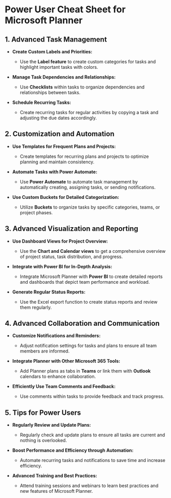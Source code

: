 # Power User Cheat Sheet for Microsoft Planner



## 1. Advanced Task Management

- **Create Custom Labels and Priorities:**
  - Use the **Label feature** to create custom categories for tasks and highlight important tasks with colors.

- **Manage Task Dependencies and Relationships:**
  - Use **Checklists** within tasks to organize dependencies and relationships between tasks.

- **Schedule Recurring Tasks:**
  - Create recurring tasks for regular activities by copying a task and adjusting the due dates accordingly.

## 2. Customization and Automation

- **Use Templates for Frequent Plans and Projects:**
  - Create templates for recurring plans and projects to optimize planning and maintain consistency.

- **Automate Tasks with Power Automate:**
  - Use **Power Automate** to automate task management by automatically creating, assigning tasks, or sending notifications.

- **Use Custom Buckets for Detailed Categorization:**
  - Utilize **Buckets** to organize tasks by specific categories, teams, or project phases.

## 3. Advanced Visualization and Reporting

- **Use Dashboard Views for Project Overview:**
  - Use the **Chart and Calendar views** to get a comprehensive overview of project status, task distribution, and progress.

- **Integrate with Power BI for In-Depth Analysis:**
  - Integrate Microsoft Planner with **Power BI** to create detailed reports and dashboards that depict team performance and workload.

- **Generate Regular Status Reports:**
  - Use the Excel export function to create status reports and review them regularly.

## 4. Advanced Collaboration and Communication

- **Customize Notifications and Reminders:**
  - Adjust notification settings for tasks and plans to ensure all team members are informed.

- **Integrate Planner with Other Microsoft 365 Tools:**
  - Add Planner plans as tabs in **Teams** or link them with **Outlook** calendars to enhance collaboration.

- **Efficiently Use Team Comments and Feedback:**
  - Use comments within tasks to provide feedback and track progress.

## 5. Tips for Power Users

- **Regularly Review and Update Plans:**
  - Regularly check and update plans to ensure all tasks are current and nothing is overlooked.

- **Boost Performance and Efficiency through Automation:**
  - Automate recurring tasks and notifications to save time and increase efficiency.

- **Advanced Training and Best Practices:**
  - Attend training sessions and webinars to learn best practices and new features of Microsoft Planner.
